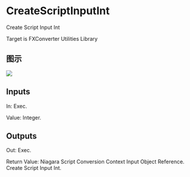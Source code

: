 # CreateScriptInputInt

Create Script Input Int

Target is FXConverter Utilities Library

## 图示

![]($-20221218-19012733.png)

## Inputs

In: Exec.

Value: Integer.  

## Outputs

Out: Exec.

Return Value: Niagara Script Conversion Context Input Object Reference. Create Script Input Int.

